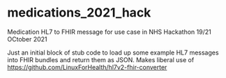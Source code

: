 # medications_2021_hack


Medication HL7 to FHIR message for use case in NHS Hackathon 19/21 OCtober 2021

Just an initial block of stub code to load up some example HL7 messages into FHIR bundles and return them as JSON.  Makes liberal use of https://github.com/LinuxForHealth/hl7v2-fhir-converter
